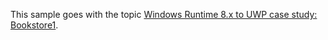 ﻿This sample goes with the topic [Windows Runtime 8.x to UWP case study: Bookstore1](https://docs.microsoft.com/windows/uwp/porting/w8x-to-uwp-case-study-bookstore1).